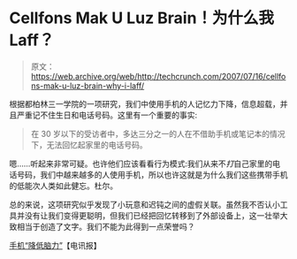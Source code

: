 # Cellfons Mak U Luz Brain！为什么我 Laff？

> 原文：<https://web.archive.org/web/http://techcrunch.com/2007/07/16/cellfons-mak-u-luz-brain-why-i-laff/>

根据都柏林三一学院的一项研究，我们中使用手机的人记忆力下降，信息超载，并且严重记不住生日和电话号码。这里有一个重要的事实:

> 在 30 岁以下的受访者中，多达三分之一的人在不借助手机或笔记本的情况下，无法回忆起家里的电话号码。

嗯……听起来非常可疑。也许他们应该看看行为模式:我们从来不*打*自己家里的电话号码，我们中越来越多的人使用手机，所以也许这就是为什么我们这些携带手机的低能次人类如此健忘。杜尔。

总的来说，这项研究似乎发现了小玩意和迟钝之间的虚假关联。虽然我不否认小工具并没有让我们变得更聪明，但我们已经把回忆转移到了外部设备上，这一壮举大致相当于创造了文字。我们不能为此得到一点荣誉吗？

[手机“降低脑力”](https://web.archive.org/web/20160319091957/http://www.telegraph.co.uk/news/main.jhtml?xml=/news/2007/07/13/nbrain113.xml)【电讯报】